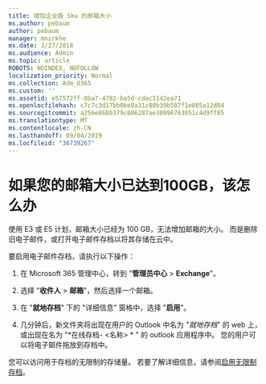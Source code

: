 ```yaml
---
title: 增加企业版 Sku 的邮箱大小
ms.author: pebaum
author: pebaum
manager: mnirkhe
ms.date: 3/27/2018
ms.audience: Admin
ms.topic: article
ROBOTS: NOINDEX, NOFOLLOW
localization_priority: Normal
ms.collection: Adm_O365
ms.custom: ''
ms.assetid: e57572ff-0ba7-4782-ba5d-cdac3142ea71
ms.openlocfilehash: c7c7c3d17bb0be0a31c80b39b587f1e085a12d84
ms.sourcegitcommit: a256e8680379c006287ae30996763051c4d9ff85
ms.translationtype: MT
ms.contentlocale: zh-CN
ms.lasthandoff: 09/04/2019
ms.locfileid: "36739267"
---
```

# <a name="what-to-do-if-your-mailbox-size-is-already-100gb"></a>如果您的邮箱大小已达到100GB，该怎么办

使用 E3 或 E5 计划，邮箱大小已经为 100 GB，无法增加邮箱的大小。 而是删除旧电子邮件，或打开电子邮件存档以将其存储在云中。 
  
要启用电子邮件存档，请执行以下操作：
  
1. 在 Microsoft 365 管理中心，转到 "**管理员中心** \> **Exchange**"。 
    
2. 选择 "**收件人** \> **邮箱**"，然后选择一个邮箱。 
    
3. 在 "**就地存档**" 下的 "详细信息" 窗格中，选择 "**启用**"。 
    
4. 几分钟后，新文件夹将出现在用户的 Outlook 中名为 *"就地存档*" 的 web 上，或出现在名为 "*在线存档- \<名称\> * " 的 outlook 应用程序中。 您的用户可以将电子邮件拖放到存档中。 
    
您可以访问用于存档的无限制的存储量。 若要了解详细信息，请参阅[启用无限制存档](https://docs.microsoft.com/office365/securitycompliance/enable-unlimited-archiving)。
  


